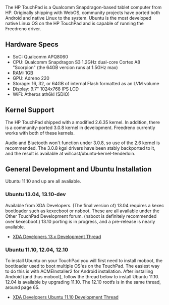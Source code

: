 The HP TouchPad is a Qualcomm Snapdragon-based tablet computer from HP.  Originally shipping with WebOS, community projects have ported both Android and native Linux to the system.  Ubuntu is the most developed native Linux OS on the HP TouchPad and is capable of running the Freedreno driver.

## Hardware Specs
* SoC: Qualcomm APQ8060
* CPU: Qualcomm Snapdragon S3 1.2GHz dual-core Cortex A8 "Scorpion" (the 64GB version runs at 1.5GHz max)
* RAM: 1GB
* GPU: Adreno 220
* Storage: 16, 32, or 64GB of internal Flash formatted as an LVM volume
* Display: 9.7" 1024x768 IPS LCD
* WiFi: Atheros ath6kl (SDIO)

## Kernel Support
The HP TouchPad shipped with a modified 2.6.35 kernel.  In addition, there is a community-ported 3.0.8 kernel in development.  Freedreno currently works with both of these kernels.

Audio and Bluetooth won't function under 3.0.8, so use of the 2.6 kernel is recommended. The 3.0.8 kgsl drivers have been stably backported to it, and the result is available at willcast/ubuntu-kernel-tenderloin.

## General Development and Ubuntu Installation
Ubuntu 11.10 and up are all avaliable.
### Ubuntu 13.04, 13.10-dev
Available from XDA Developers. (The final version of) 13.04 requires a kexec bootloader such as kexecboot or nsboot. These are all available under the Other TouchPad Development forum. (nsboot is definitely recommended over kexecboot.) 13.10 porting is in progress, and a pre-release is nearly available.
* [XDA Developers 13.x Development Thread](http://forum.xda-developers.com/showthread.php?t=2225462)

### Ubuntu 11.10, 12.04, 12.10
To install Ubuntu on your TouchPad you will first need to install moboot, the bootloader used to boot multiple OS'es on the TouchPad.  The easiest way to do this is with ACMEInstaller2 for Android installation.  After installing Android (and thus moboot), follow the thread below to install Ubuntu 11.10. 12.04 is available by upgrading 11.10. The 12.10 rootfs is in the same thread, around page 65.

* [XDA Developers Ubuntu 11.10 Development Thread](http://forum.xda-developers.com/showthread.php?t=1304475)